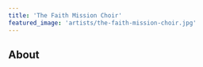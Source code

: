 ```yaml
---
title: 'The Faith Mission Choir'
featured_image: 'artists/the-faith-mission-choir.jpg'
---
```


## About


